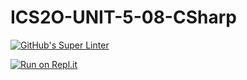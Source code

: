 # ICS2O-UNIT-5-08-CSharp

[![GitHub's Super Linter](https://github.com/Curtis-Edwards/ICS2O-UNIT-5-08-CSharp/workflows/GitHub's%20Super%20Linter/badge.svg)](https://github.com/Curtis-Edwards/ICS2O-UNIT-5-08-CSharp/actions)

[![Run on Repl.it](https://repl.it/badge/github/Curtis-Edwards/ICS2O-UNIT-5-08-CSharp)](https://repl.it/github/Curtis-Edwards/ICS2O-UNIT-5-08-CSharp)
